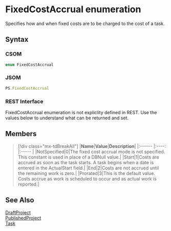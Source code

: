 [comment]: # (Name:FixedCostAccrual)
[comment]: # (Name:Microsoft.ProjectServer.FixedCostAccrual)
[comment]: # (Type:Enum)
[comment]: # (Status:Verified)

# <a name="name"></a>FixedCostAccrual enumeration

<a name="description"></a>Specifies how and when fixed costs are to be charged to the cost of a task.

## <a name="syntax"></a>Syntax

### CSOM

```cs
enum FixedCostAccrual 
```
### JSOM

```javascript
PS.FixedCostAccrual
```
### REST Interface

FixedCostAccrual enumeration is not expliclity defined in REST.  Use the values below to understand what can be returned and set.

## <a name="members"></a>Members

<a name="enumMembers"></a>
> [!div class="mx-tdBreakAll"]
|**Name**|**Value**|**Description**|
|:------ |:----: |:----- |
|<a name="NotSpecified"></a>NotSpecified|0|The fixed cost accrual mode is not specified. This constant is used in place of a DBNull value.|
|<a name="Start"></a>Start|1|Costs are accrued as soon as the task starts. A task begins when a date is entered in the ActualStart field.|
|<a name="End"></a>End|2|Costs are not accrued until the remaining work is zero.|
|<a name="Prorated"></a>Prorated|3|This is the default value. Costs accrue as work is scheduled to occur and as actual work is reported.|

## <a name="seeAlso"></a>See Also

[DraftProject](DraftProject.md)<br/>
[PublishedProject](PublishedProject.md)<br/>
[Task](Task.md)<br/>
